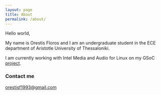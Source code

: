 ```yaml
---
layout: page
title: About
permalink: /about/
---
```


Hello world,  

My name is Orestis Floros and I am an undergraduate student in the ECE department of Aristotle University of Thessaloniki.

I am currently working with Intel Media and Audio for Linux on my GSoC [project](https://summerofcode.withgoogle.com/projects/#4983264524632064).

### Contact me

[orestisf1993@gmail.com](mailto:orestisf1993@gmail.com)
